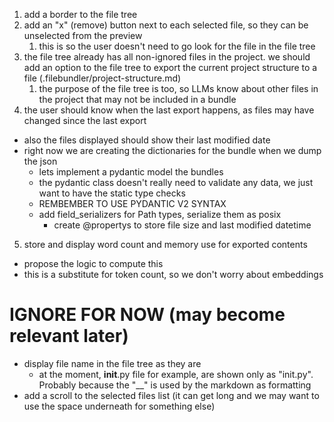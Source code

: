 1. add a border to the file tree
2. add an "x" (remove) button next to each selected file, so they can be unselected from the preview
   1. this is so the user doesn't need to go look for the file in the file tree
3. the file tree already has all non-ignored files in the project. we should add an option to the file tree to export the current project structure to a file (.filebundler/project-structure.md)
   1. the purpose of the file tree is too, so LLMs know about other files in the project that may not be included in a bundle
4. the user should know when the last export happens, as files may have changed since the last export
  - also the files displayed should show their last modified date
  - right now we are creating the dictionaries for the bundle when we dump the json
    - lets implement a pydantic model the bundles
    - the pydantic class doesn't really need to validate any data, we just want to have the static type checks
    - REMBEMBER TO USE PYDANTIC V2 SYNTAX
    - add field_serializers for Path types, serialize them as posix
      - create @propertys to store file size and last modified datetime
5. store and display word count and memory use for exported contents
  - propose the logic to compute this
  - this is a substitute for token count, so we don't worry about embeddings


# IGNORE FOR NOW (may become relevant later)
- display file name in the file tree as they are
  - at the moment, __init__.py file for example, are shown only as "init.py". Probably because the "__" is used by the markdown as formatting
- add a scroll to the selected files list (it can get long and we may want to use the space underneath for something else)
